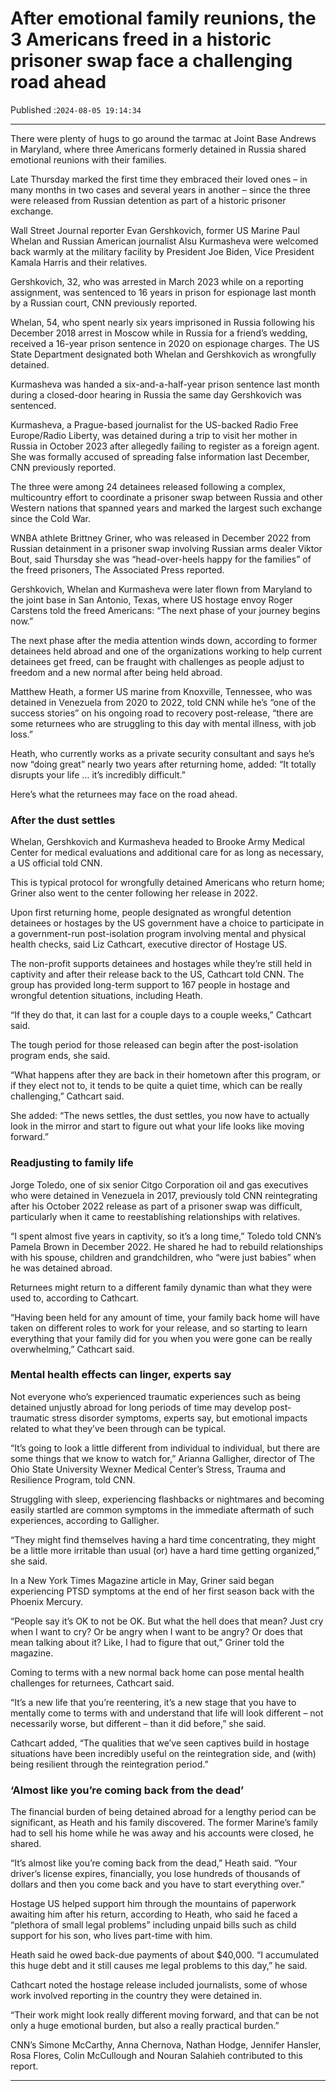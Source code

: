 # After emotional family reunions, the 3 Americans freed in a historic prisoner swap face a challenging road ahead

Published :`2024-08-05 19:14:34`

---

There were plenty of hugs to go around the tarmac at Joint Base Andrews in Maryland, where three Americans formerly detained in Russia shared emotional reunions with their families.

Late Thursday marked the first time they embraced their loved ones – in many months in two cases and several years in another – since the three were released from Russian detention as part of a historic prisoner exchange.

Wall Street Journal reporter Evan Gershkovich, former US Marine Paul Whelan and Russian American journalist Alsu Kurmasheva were welcomed back warmly at the military facility by President Joe Biden, Vice President Kamala Harris and their relatives.

Gershkovich, 32, who was arrested in March 2023 while on a reporting assignment, was sentenced to 16 years in prison for espionage last month by a Russian court, CNN previously reported.

Whelan, 54, who spent nearly six years imprisoned in Russia following his December 2018 arrest in Moscow while in Russia for a friend’s wedding, received a 16-year prison sentence in 2020 on espionage charges. The US State Department designated both Whelan and Gershkovich as wrongfully detained.

Kurmasheva was handed a six-and-a-half-year prison sentence last month during a closed-door hearing in Russia the same day Gershkovich was sentenced.

Kurmasheva, a Prague-based journalist for the US-backed Radio Free Europe/Radio Liberty, was detained during a trip to visit her mother in Russia in October 2023 after allegedly failing to register as a foreign agent. She was formally accused of spreading false information last December, CNN previously reported.

The three were among 24 detainees released following a complex, multicountry effort to coordinate a prisoner swap between Russia and other Western nations that spanned years and marked the largest such exchange since the Cold War.

WNBA athlete Brittney Griner, who was released in December 2022 from Russian detainment in a prisoner swap involving Russian arms dealer Viktor Bout, said Thursday she was “head-over-heels happy for the families” of the freed prisoners, The Associated Press reported.

Gershkovich, Whelan and Kurmasheva were later flown from Maryland to the joint base in San Antonio, Texas, where US hostage envoy Roger Carstens told the freed Americans: “The next phase of your journey begins now.”

The next phase after the media attention winds down, according to former detainees held abroad and one of the organizations working to help current detainees get freed, can be fraught with challenges as people adjust to freedom and a new normal after being held abroad.

Matthew Heath, a former US marine from Knoxville, Tennessee, who was detained in Venezuela from 2020 to 2022, told CNN while he’s “one of the success stories” on his ongoing road to recovery post-release, “there are some returnees who are struggling to this day with mental illness, with job loss.”

Heath, who currently works as a private security consultant and says he’s now “doing great” nearly two years after returning home, added: “It totally disrupts your life … it’s incredibly difficult.”

Here’s what the returnees may face on the road ahead.

### After the dust settles

Whelan, Gershkovich and Kurmasheva headed to Brooke Army Medical Center for medical evaluations and additional care for as long as necessary, a US official told CNN.

This is typical protocol for wrongfully detained Americans who return home; Griner also went to the center following her release in 2022.

Upon first returning home, people designated as wrongful detention detainees or hostages by the US government have a choice to participate in a government-run post-isolation program involving mental and physical health checks, said Liz Cathcart, executive director of Hostage US.

The non-profit supports detainees and hostages while they’re still held in captivity and after their release back to the US, Cathcart told CNN. The group has provided long-term support to 167 people in hostage and wrongful detention situations, including Heath.

“If they do that, it can last for a couple days to a couple weeks,” Cathcart said.

The tough period for those released can begin after the post-isolation program ends, she said.

“What happens after they are back in their hometown after this program, or if they elect not to, it tends to be quite a quiet time, which can be really challenging,” Cathcart said.

She added: “The news settles, the dust settles, you now have to actually look in the mirror and start to figure out what your life looks like moving forward.”

### Readjusting to family life

Jorge Toledo, one of six senior Citgo Corporation oil and gas executives who were detained in Venezuela in 2017, previously told CNN reintegrating after his October 2022 release as part of a prisoner swap was difficult, particularly when it came to reestablishing relationships with relatives.

“I spent almost five years in captivity, so it’s a long time,” Toledo told CNN’s Pamela Brown in December 2022. He shared he had to rebuild relationships with his spouse, children and grandchildren, who “were just babies” when he was detained abroad.

Returnees might return to a different family dynamic than what they were used to, according to Cathcart.

“Having been held for any amount of time, your family back home will have taken on different roles to work for your release, and so starting to learn everything that your family did for you when you were gone can be really overwhelming,” Cathcart said.

### Mental health effects can linger, experts say

Not everyone who’s experienced traumatic experiences such as being detained unjustly abroad for long periods of time may develop post-traumatic stress disorder symptoms, experts say, but emotional impacts related to what they’ve been through can be typical.

“It’s going to look a little different from individual to individual, but there are some things that we know to watch for,” Arianna Galligher, director of The Ohio State University Wexner Medical Center’s Stress, Trauma and Resilience Program, told CNN.

Struggling with sleep, experiencing flashbacks or nightmares and becoming easily startled are common symptoms in the immediate aftermath of such experiences, according to Galligher.

“They might find themselves having a hard time concentrating, they might be a little more irritable than usual (or) have a hard time getting organized,” she said.

In a New York Times Magazine article in May, Griner said began experiencing PTSD symptoms at the end of her first season back with the Phoenix Mercury.

“People say it’s OK to not be OK. But what the hell does that mean? Just cry when I want to cry? Or be angry when I want to be angry? Or does that mean talking about it? Like, I had to figure that out,” Griner told the magazine.

Coming to terms with a new normal back home can pose mental health challenges for returnees, Cathcart said.

“It’s a new life that you’re reentering, it’s a new stage that you have to mentally come to terms with and understand that life will look different – not necessarily worse, but different – than it did before,” she said.

Cathcart added, “The qualities that we’ve seen captives build in hostage situations have been incredibly useful on the reintegration side, and (with) being resilient through the reintegration period.”

### ‘Almost like you’re coming back from the dead’

The financial burden of being detained abroad for a lengthy period can be significant, as Heath and his family discovered. The former Marine’s family had to sell his home while he was away and his accounts were closed, he shared.

“It’s almost like you’re coming back from the dead,” Heath said. “Your driver’s license expires, financially, you lose hundreds of thousands of dollars and then you come back and you have to start everything over.”

Hostage US helped support him through the mountains of paperwork awaiting him after his return, according to Heath, who said he faced a “plethora of small legal problems” including unpaid bills such as child support for his son, who lives part-time with him.

Heath said he owed back-due payments of about $40,000. “I accumulated this huge debt and it still causes me legal problems to this day,” he said.

Cathcart noted the hostage release included journalists, some of whose work involved reporting in the country they were detained in.

“Their work might look really different moving forward, and that can be not only a huge emotional burden, but also a really practical burden.”

CNN’s Simone McCarthy, Anna Chernova, Nathan Hodge, Jennifer Hansler, Rosa Flores, Colin McCullough and Nouran Salahieh contributed to this report.

---

